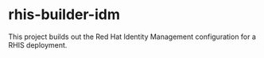 # rhis-builder-idm
This project builds out the Red Hat Identity Management configuration for a RHIS deployment.
